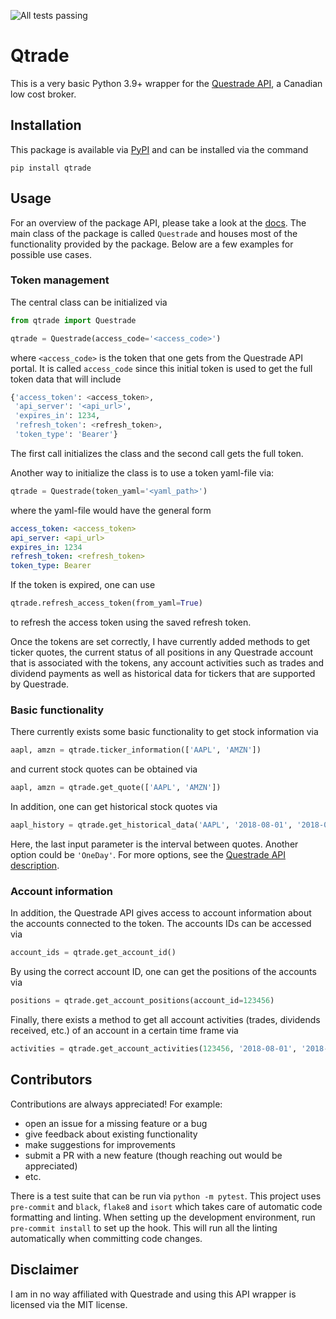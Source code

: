 ![All tests passing](https://github.com/jborchma/qtrade/actions/workflows/qtrade-actions.yml/badge.svg)

# Qtrade

This is a very basic Python 3.9+ wrapper for the [Questrade API](https://www.questrade.com/api/documentation/getting-started), a Canadian low cost broker.

## Installation

This package is available via [PyPI](https://pypi.org/project/qtrade/) and can be installed via the command

```
pip install qtrade
```

## Usage

For an overview of the package API, please take a look at the [docs](https://jborchma.github.io/qtrade/). The main class of the package is called `Questrade` and houses most of the functionality provided by the package. Below are a few examples for possible use cases.

### Token management

The central class can be initialized via

```python
from qtrade import Questrade

qtrade = Questrade(access_code='<access_code>')
```
where `<access_code>` is the token that one gets from the Questrade API portal. It is called
`access_code` since this initial token is used to get the full token data that will include
```python
{'access_token': <access_token>,
 'api_server': '<api_url>',
 'expires_in': 1234,
 'refresh_token': <refresh_token>,
 'token_type': 'Bearer'}
 ```

The first call initializes the class and the second call gets the full token.

Another way to initialize the class is to use a token yaml-file via:
```python
qtrade = Questrade(token_yaml='<yaml_path>')
```
where the yaml-file would have the general form
```yaml
access_token: <access_token>
api_server: <api_url>
expires_in: 1234
refresh_token: <refresh_token>
token_type: Bearer
```

If the token is expired, one can use
```python
qtrade.refresh_access_token(from_yaml=True)
```
to refresh the access token using the saved refresh token.

Once the tokens are set correctly, I have currently added methods to get ticker quotes, the
current status of all positions in any Questrade account that is associated with the tokens,
any account activities such as trades and dividend payments as well as historical data for
tickers that are supported by Questrade.

### Basic functionality

There currently exists some basic functionality to get stock information via

```python
aapl, amzn = qtrade.ticker_information(['AAPL', 'AMZN'])
```

and current stock quotes can be obtained via

```python
aapl, amzn = qtrade.get_quote(['AAPL', 'AMZN'])
```

In addition, one can get historical stock quotes via

```python
aapl_history = qtrade.get_historical_data('AAPL', '2018-08-01', '2018-08-21','OneHour')
```

Here, the last input parameter is the interval between quotes. Another option could be `'OneDay'`. For more options, see the [Questrade API description](http://www.questrade.com/api/documentation/rest-operations/enumerations/enumerations#historical-data-granularity).

### Account information

In addition, the Questrade API gives access to account information about the accounts connected to
the token. The accounts IDs can be accessed via

```python
account_ids = qtrade.get_account_id()
```

By using the correct account ID, one can get the positions of the accounts via

```python
positions = qtrade.get_account_positions(account_id=123456)
```

Finally, there exists a method to get all account activities (trades, dividends received, etc.) of
an account in a certain time frame via

```python
activities = qtrade.get_account_activities(123456, '2018-08-01', '2018-08-16')
```


## Contributors

Contributions are always appreciated! For example:

- open an issue for a missing feature or a bug
- give feedback about existing functionality
- make suggestions for improvements
- submit a PR with a new feature (though reaching out would be appreciated)
- etc.

There is a test suite that can be run via `python -m pytest`. This project uses `pre-commit`
and `black`, `flake8` and `isort` which takes care of automatic code formatting and linting. When setting up the development
environment, run `pre-commit install` to set up the hook. This will run all the linting automatically when
committing code changes.

## Disclaimer

I am in no way affiliated with Questrade and using this API wrapper is licensed via the MIT license.
